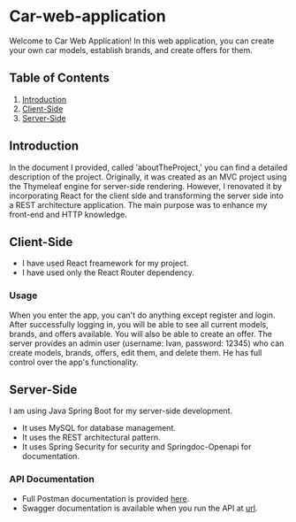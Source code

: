 # Car-web-application
Welcome to Car Web Application! In this web application, you can create your own car models, establish brands, and create offers for them.

## Table of Contents
1. [Introduction](#introduction)
2. [Client-Side](#client-side)
3. [Server-Side](#server-side)

## Introduction
In the document I provided, called 'aboutTheProject,' you can find a detailed description of the project. Originally, it was created as an MVC project using the Thymeleaf engine for server-side rendering. However, I renovated it by incorporating React for the client side and transforming the server side into a REST architecture application.
The main purpose was to enhance my front-end and HTTP knowledge.

## Client-Side
- I have used React freamework for my project.
- I have used only the React Router dependency.

### Usage
When you enter the app, you can't do anything except register and login. After successfully logging in, you will be able to see all current models, brands, and offers available. You will also be able to create an offer. The server provides an admin user (username: Ivan, password: 12345) who can create models, brands, offers, edit them, and delete them. He has full control over the app's functionality.

## Server-Side
I am using Java Spring Boot for my server-side development.
- It uses MySQL for database management.
- It uses the REST architectural pattern.
- It uses Spring Security for security and Springdoc-Openapi for documentation.

### API Documentation
- Full Postman documentation is provided [here](https://documenter.getpostman.com/view/26519722/2s9YC7SrVH).
- Swagger documentation is available when you run the API at [url](http://localhost:8080/swagger-ui/index.html).








